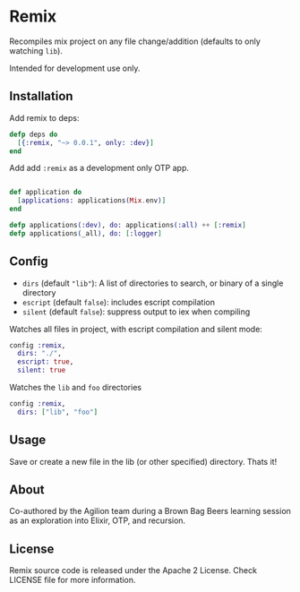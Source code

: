# Remix

Recompiles mix project on any file change/addition (defaults to only watching `lib`).

Intended for development use only.

## Installation

Add remix to deps:

```elixir
defp deps do
  [{:remix, "~> 0.0.1", only: :dev}]
end
```

Add add `:remix` as a development only OTP app.

```elixir

def application do
  [applications: applications(Mix.env)]
end

defp applications(:dev), do: applications(:all) ++ [:remix]
defp applications(_all), do: [:logger]

```

## Config
  * `dirs` (default `"lib"`): A list of directories to search, or binary of a single directory
  * `escript` (default `false`): includes escript compilation
  * `silent` (default `false`): suppress output to iex when compiling

Watches all files in project, with escript compilation and silent mode:
```elixir
config :remix,
  dirs: "./",
  escript: true,
  silent: true
```

Watches the `lib` and `foo` directories
```elixir
config :remix,
  dirs: ["lib", "foo"]
```

## Usage

Save or create a new file in the lib (or other specified) directory. Thats it!

## About

Co-authored by the Agilion team during a Brown Bag Beers learning session as an exploration into Elixir, OTP, and recursion.

## License

Remix source code is released under the Apache 2 License. Check LICENSE file for more information.
